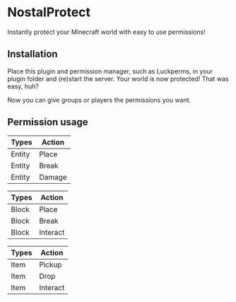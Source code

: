 # NostalProtect
 Instantly protect your Minecraft world with easy to use permissions!

## Installation
Place this plugin and permission manager, such as Luckperms, in your plugin folder and (re)start the server. Your world is now protected! That was easy, huh?

Now you can give groups or players the permissions you want.

## Permission usage

| Types  | Action   |
|--------|----------|
| Entity | Place    |
| Entity | Break    |
| Entity | Damage   |

| Types  | Action   |
|--------|----------|
| Block  | Place    |
| Block  | Break    |
| Block  | Interact |


| Types  | Action   |
|--------|----------|
| Item   | Pickup   |
| Item   | Drop     |
| Item   | Interact |
